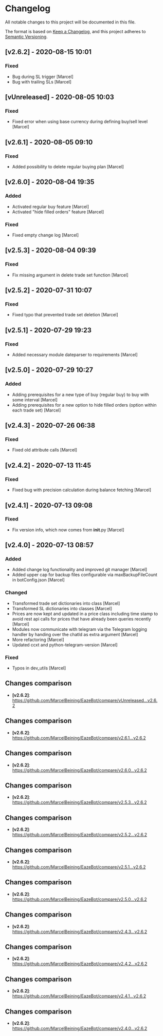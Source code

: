 # Changelog
All notable changes to this project will be documented in this file.

The format is based on [Keep a Changelog](https://keepachangelog.com/en/1.0.0/), and this project adheres to [Semantic Versioning](https://semver.org/spec/v2.0.0.html).

## [v2.6.2] - 2020-08-15 10:01
### Fixed
* Bug during SL trigger [Marcel]
* Bug with trailing SLs [Marcel]


## [vUnreleased] - 2020-08-05 10:03
### Fixed
* Fixed error when using base currency during defining buy/sell level [Marcel]


## [v2.6.1] - 2020-08-05 09:10
### Fixed
* Added possibility to delete regular buying plan [Marcel]


## [v2.6.0] - 2020-08-04 19:35
### Added
* Activated regular buy feature [Marcel]
* Activated "hide filled orders" feature [Marcel]

### Fixed
* Fixed empty change log [Marcel]


## [v2.5.3] - 2020-08-04 09:39
### Fixed
* Fix missing argument in delete trade set function [Marcel]


## [v2.5.2] - 2020-07-31 10:07
### Fixed
* Fixed typo that prevented trade set deletion [Marcel]


## [v2.5.1] - 2020-07-29 19:23
### Fixed
* Added necessary module dateparser to requirements [Marcel]


## [v2.5.0] - 2020-07-29 10:27
### Added
* Adding prerequisites for a new type of buy (regular buy) to buy with some interval [Marcel]
* Adding prerequisites for a new option to hide filled orders (option within each trade set) [Marcel]


## [v2.4.3] - 2020-07-26 06:38
### Fixed
* Fixed old attribute calls [Marcel]


## [v2.4.2] - 2020-07-13 11:45
### Fixed
* Fixed bug with precision calculation during balance fetching [Marcel]


## [v2.4.1] - 2020-07-13 09:08
### Fixed
* Fix version info, which now comes from __init__.py [Marcel]


## [v2.4.0] - 2020-07-13 08:57
### Added
* Added change log functionality and improved git manager [Marcel]
* Added upper cap for backup files configurable via maxBackupFileCount in botConfig.json [Marcel]

### Changed
* Transformed trade set dictionaries into class [Marcel]
* Transformed SL dictionaries into classes [Marcel]
* Prices are now kept and updated in a price class including time stamp to avoid rest api calls for prices that have already been queries recently [Marcel]
* Modules now communicate with telegram via the Telegram logging handler by handing over the chatId as extra argument [Marcel]
* More refactoring [Marcel]
* Updated ccxt and python-telegram-version [Marcel]

### Fixed
* Typos in dev_utils [Marcel]



## Changes comparison
* **[v2.6.2]**: <https://github.com/MarcelBeining/EazeBot/compare/vUnreleased...v2.6.2>
## Changes comparison
* **[v2.6.2]**: <https://github.com/MarcelBeining/EazeBot/compare/v2.6.1...v2.6.2>
## Changes comparison
* **[v2.6.2]**: <https://github.com/MarcelBeining/EazeBot/compare/v2.6.0...v2.6.2>
## Changes comparison
* **[v2.6.2]**: <https://github.com/MarcelBeining/EazeBot/compare/v2.5.3...v2.6.2>
## Changes comparison
* **[v2.6.2]**: <https://github.com/MarcelBeining/EazeBot/compare/v2.5.2...v2.6.2>
## Changes comparison
* **[v2.6.2]**: <https://github.com/MarcelBeining/EazeBot/compare/v2.5.1...v2.6.2>
## Changes comparison
* **[v2.6.2]**: <https://github.com/MarcelBeining/EazeBot/compare/v2.5.0...v2.6.2>
## Changes comparison
* **[v2.6.2]**: <https://github.com/MarcelBeining/EazeBot/compare/v2.4.3...v2.6.2>
## Changes comparison
* **[v2.6.2]**: <https://github.com/MarcelBeining/EazeBot/compare/v2.4.2...v2.6.2>
## Changes comparison
* **[v2.6.2]**: <https://github.com/MarcelBeining/EazeBot/compare/v2.4.1...v2.6.2>
## Changes comparison
* **[v2.6.2]**: <https://github.com/MarcelBeining/EazeBot/compare/v2.4.0...v2.6.2>
